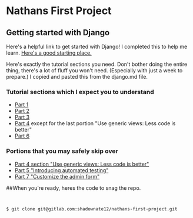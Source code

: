 # Nathans First Project



## Getting started with Django
Here's a helpful link to get started with Django!
I completed this to help me learn.
[Here's a good starting place.](https://docs.djangoproject.com/en/4.1/intro/tutorial01/)

Here's exactly the tutorial sections you need. Don't bother doing the entire thing, there's a lot of fluff you won't need. (Especially with just a week to prepare.) I copied and pasted this from the django.md file.
### Tutorial sections which I expect you to understand

-   [Part 1](https://docs.djangoproject.com/en/4.1/intro/tutorial01/)
-   [Part 2](https://docs.djangoproject.com/en/4.1/intro/tutorial02/)
-   [Part 3](https://docs.djangoproject.com/en/4.1/intro/tutorial03/)
-   [Part 4](https://docs.djangoproject.com/en/4.1/intro/tutorial04/) except for the last portion "Use generic views: Less code is better"
-   [Part 6](https://docs.djangoproject.com/en/4.1/intro/tutorial06/)


### Portions that you may safely skip over

-   [Part 4 section "Use generic views: Less code is better"](https://docs.djangoproject.com/en/4.1/intro/tutorial04/)
-   [Part 5 "Introducing automated testing"](https://docs.djangoproject.com/en/4.1/intro/tutorial05/)
-   [Part 7 "Customize the admin form"](https://docs.djangoproject.com/en/4.1/intro/tutorial07/)

##When you're ready, heres the code to snag the repo.
```bash


$ git clone git@gitlab.com:shadownate12/nathans-first-project.git
```

